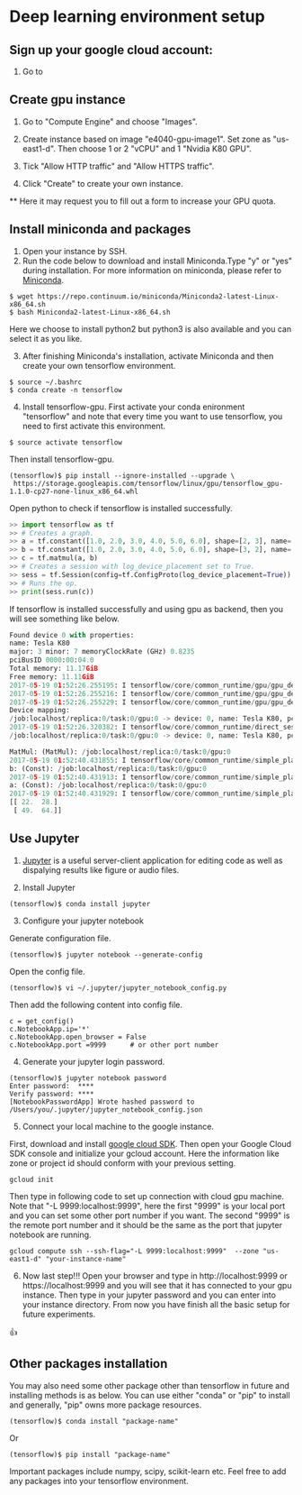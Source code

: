 # Deep learning environment setup

## Sign up your google cloud account:

1. Go to 


## Create gpu instance
1. Go to "Compute Engine" and choose "Images".


2. Create instance based on image "e4040-gpu-image1". Set zone as "us-east1-d". Then choose 1 or 2 "vCPU" and 1 "Nvidia K80 GPU". 

3. Tick "Allow HTTP traffic" and "Allow HTTPS traffic".

4. Click "Create" to create your own instance.

** Here it may request you to fill out a form to increase your GPU quota. 

## Install miniconda and packages
1. Open your instance by SSH.
2. Run the code below to download and install Miniconda.Type "y" or "yes" during installation. For more information on miniconda, please refer to [Miniconda](https://conda.io/docs/intro.html).

```{r, engine='bash', count_lines}
$ wget https://repo.continuum.io/miniconda/Miniconda2-latest-Linux-x86_64.sh
$ bash Miniconda2-latest-Linux-x86_64.sh
```
Here we choose to install python2 but python3 is also available and you can select it as you like.

3. After finishing Miniconda's installation, activate Miniconda and then create your own tensorflow environment.

```{r, engine='bash', count_lines}
$ source ~/.bashrc
$ conda create -n tensorflow
```

4. Install tensorflow-gpu. First activate your conda enironment "tensorflow" and note that every time you want to use tensorflow, you need to first activate this environment. 

```{r, engine='bash', count_lines}
$ source activate tensorflow
```

Then install tensorflow-gpu.

```
(tensorflow)$ pip install --ignore-installed --upgrade \
 https://storage.googleapis.com/tensorflow/linux/gpu/tensorflow_gpu-1.1.0-cp27-none-linux_x86_64.whl
```

Open python to check if tensorflow is installed successfully.

```python
>> import tensorflow as tf
>> # Creates a graph.
>> a = tf.constant([1.0, 2.0, 3.0, 4.0, 5.0, 6.0], shape=[2, 3], name='a')
>> b = tf.constant([1.0, 2.0, 3.0, 4.0, 5.0, 6.0], shape=[3, 2], name='b')
>> c = tf.matmul(a, b)
>> # Creates a session with log_device_placement set to True.
>> sess = tf.Session(config=tf.ConfigProto(log_device_placement=True))
>> # Runs the op.
>> print(sess.run(c)) 
```

If tensorflow is installed successfully and using gpu as backend, then you will see something like below.

```python
Found device 0 with properties: 
name: Tesla K80
major: 3 minor: 7 memoryClockRate (GHz) 0.8235
pciBusID 0000:00:04.0
Total memory: 11.17GiB
Free memory: 11.11GiB
2017-05-19 01:52:26.255195: I tensorflow/core/common_runtime/gpu/gpu_device.cc:908] DMA: 0 
2017-05-19 01:52:26.255216: I tensorflow/core/common_runtime/gpu/gpu_device.cc:918] 0:   Y 
2017-05-19 01:52:26.255229: I tensorflow/core/common_runtime/gpu/gpu_device.cc:977] Creating TensorFlow device (/gpu:0) -> (device: 0, name: Tesla K80, pci bus id: 0000:00:04.0)
Device mapping:
/job:localhost/replica:0/task:0/gpu:0 -> device: 0, name: Tesla K80, pci bus id: 0000:00:04.0
2017-05-19 01:52:26.320382: I tensorflow/core/common_runtime/direct_session.cc:257] Device mapping:
/job:localhost/replica:0/task:0/gpu:0 -> device: 0, name: Tesla K80, pci bus id: 0000:00:04.0

MatMul: (MatMul): /job:localhost/replica:0/task:0/gpu:0
2017-05-19 01:52:40.431855: I tensorflow/core/common_runtime/simple_placer.cc:841] MatMul: (MatMul)/job:localhost/replica:0/task:0/gpu:0
b: (Const): /job:localhost/replica:0/task:0/gpu:0
2017-05-19 01:52:40.431913: I tensorflow/core/common_runtime/simple_placer.cc:841] b: (Const)/job:localhost/replica:0/task:0/gpu:0
a: (Const): /job:localhost/replica:0/task:0/gpu:0
2017-05-19 01:52:40.431929: I tensorflow/core/common_runtime/simple_placer.cc:841] a: (Const)/job:localhost/replica:0/task:0/gpu:0
[[ 22.  28.]
 [ 49.  64.]]
```

## Use Jupyter
1. [Jupyter](http://jupyter-notebook-beginner-guide.readthedocs.io/en/latest/what_is_jupyter.html) is  a useful server-client application for editing code as well as dispalying results like figure or audio files.

2. Install Jupyter
```
(tensorflow)$ conda install jupyter
```

3. Configure your jupyter notebook

Generate configuration file.
```
(tensorflow)$ jupyter notebook --generate-config
```

Open the config file.
```
(tensorflow)$ vi ~/.jupyter/jupyter_notebook_config.py
```

Then add the following content into config file.
```
c = get_config()
c.NotebookApp.ip='*'
c.NotebookApp.open_browser = False
c.NotebookApp.port =9999      # or other port number
```

4. Generate your jupyter login password.

```
(tensorflow)$ jupyter notebook password
Enter password:  ****
Verify password: ****
[NotebookPasswordApp] Wrote hashed password to /Users/you/.jupyter/jupyter_notebook_config.json
```

5. Connect your local machine to the google instance.

First, download and install [google cloud SDK](https://cloud.google.com/sdk/). Then open your Google Cloud SDK console and initialize your gcloud account. Here the information like zone or project id should conform  with your previous setting.

```
gcloud init
```

Then type in following code to set up connection with cloud gpu machine. Note that "-L 9999:localhost:9999", here the first "9999" is your local port and you can set some other port number if you want. The second "9999" is the remote port number and it should be the same as the port that jupyter notebook are running.   
```
gcloud compute ssh --ssh-flag="-L 9999:localhost:9999"  --zone "us-east1-d" "your-instance-name"
```

6. Now last step!!! Open your browser and type in http://localhost:9999 or https://localhost:9999 and you will see that it has connected to your gpu instance. Then type in your jupyter password and you can enter into your instance directory. From now you have finish all the basic setup for future experiments.

:+1:

## Other packages installation

You may also need some other package other than tensorflow in future and installing methods is as below. You can use either "conda" or "pip" to install and generally, "pip" owns more package resources.

```
(tensorflow)$ conda install "package-name"
```

Or
```
(tensorflow)$ pip install "package-name"
```

Important packages include numpy, scipy, scikit-learn etc. Feel free to add any packages into your tensorflow environment.
